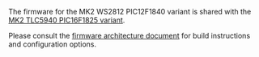 The firmware for the MK2 WS2812 PIC12F1840 variant is shared with the [MK2 TLC5940 PIC16F1825 variant](../mk2-tlc5940-pic16f1825/firmware/).

Please consult the [firmware architecture document](../mk2-tlc5940-pic16f1825/doc/firmware-architecture.md) for build instructions and configuration options.
